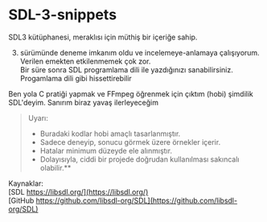 # SDL-3-snippets
SDL3 kütüphanesi, meraklısı için müthiş bir içeriğe sahip.<br>

3. sürümünde deneme imkanım oldu ve incelemeye-anlamaya çalışıyorum. Verilen emekten etkilenmemek çok zor.<br>
Bir süre sonra SDL programlama dili ile yazdığınızı sanabilirsiniz. Progamlama dili gibi hissettirebilir<br>

Ben yola C pratiği yapmak ve FFmpeg öğrenmek için çıktım (hobi) şimdilik SDL'deyim. Sanırım biraz yavaş ilerleyeceğim<br>

>Uyarı:<br>
>- Buradaki kodlar hobi amaçlı tasarlanmıştır.<br>
>- Sadece deneyip, sonucu görmek üzere örnekler içerir.<br>
>- Hatalar minimum düzeyde ele alınmıştır.<br>
>- Dolayısıyla, ciddi bir projede doğrudan kullanılması sakıncalı olabilir.**<br>


Kaynaklar:<br>
[SDL https://libsdl.org/](https://libsdl.org/)<br>
[GitHub https://github.com/libsdl-org/SDL](https://github.com/libsdl-org/SDL)<br>

